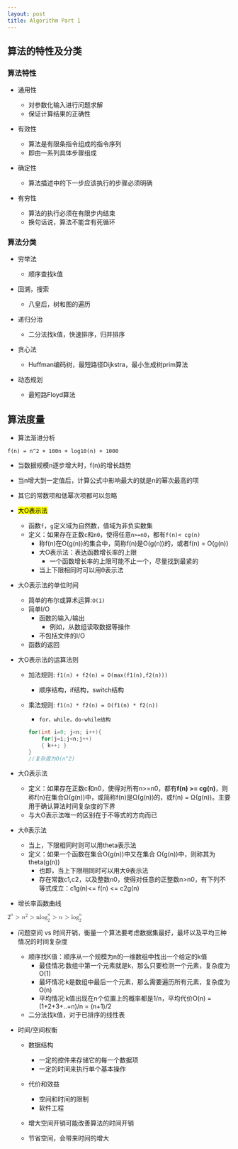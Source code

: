 ```yaml
---
layout: post
title: Algorithm Part 1
---
```


## 算法的特性及分类

### 算法特性

- 通用性
	- 对参数化输入进行问题求解
	- 保证计算结果的正确性

- 有效性
	- 算法是有限条指令组成的指令序列
	- 即由一系列具体步骤组成  

- 确定性
	- 算法描述中的下一步应该执行的步骤必须明确

- 有穷性
	- 算法的执行必须在有限步内结束
	- 换句话说，算法不能含有死循环 

### 算法分类

- 穷举法
	- 顺序查找k值

- 回溯，搜索
	- 八皇后，树和图的遍历

- 递归分治
	- 二分法找k值，快速排序，归并排序

- 贪心法
	- Huffman编码树，最短路径Dijkstra，最小生成树prim算法

- 动态规划
	- 最短路Floyd算法      

	
## 算法度量

- 算法渐进分析

```
f(n) = n^2 + 100n + log10(n) + 1000
```
- 当数据规模n逐步增大时，f(n)的增长趋势
- 当n增大到一定值后，计算公式中影响最大的就是n的幂次最高的项
 - 其它的常数项和低幂次项都可以忽略

- <mark>大O表示法</mark>
	- 函数`f`，`g`定义域为自然数，值域为非负实数集
	- 定义：如果存在正数`c`和`n0`，使得任意`n>=n0`，都有`f(n)< cg(n)`
		- 称f(n)在O(g(n))的集合中，简称f(n)是O(g(n))的，或者f(n) = O(g(n))
		- 大O表示法：表达函数增长率的上限
			- 一个函数增长率的上限可能不止一个，尽量找到最紧的
		- 当上下限相同时可以用θ表示法 

- 大O表示法的单位时间 
	- 简单的布尔或算术运算:`O(1)`
	- 简单I/O
		- 函数的输入/输出
			- 例如，从数组读取数据等操作 
		- 不包括文件的I/O
	- 函数的返回

- 大O表示法的运算法则
	- 加法规则: `f1(n) + f2(n) = O(max(f1(n),f2(n)))`
		- 顺序结构，if结构，switch结构
	
	- 乘法规则: `f1(n) * f2(n) = O(f1(n) * f2(n))`
		- `for，while，do-while结构`

		```c		
		for(int i=0; j<n; i++){
			for(j=i;j<n;j++)
			{ k++; }
		}
		//复杂度为O(n^2)
		```

- 大Ω表示法
	- 定义：如果存在正数c和n0，使得对所有n>=n0，都有**f(n) >= cg(n)**，则称f(n)在集合Ω(g(n))中，或简称f(n)是Ω(g(n))的，或f(n) =  Ω(g(n))。主要用于确认算法时间复杂度的下界
	- 与大O表示法唯一的区别在于不等式的方向而已


- 大θ表示法
	- 当上，下限相同时则可以用theta表示法 
	- 定义：如果一个函数在集合O(g(n))中又在集合 Ω(g(n))中，则称其为theta(g(n))
		- 也即，当上下限相同时可以用大θ表示法
		- 存在常数c1,c2，以及整数n0，使得对任意的正整数n>n0，有下列不等式成立：c1g(n)<= f(n) <= c2g(n)  



- 增长率函数曲线

<math>
    <msubsup><mi>2</mi> <mi></mi> <mi>n</mi></msubsup>
    <mo>></mo>
    <msubsup><mi>n</mi> <mi></mi> <mi>2</mi></msubsup>
    <mo>></mo>
	<msubsup><mi>nlog</mi> <mi>2</mi> <mi>n</mi></msubsup> 
	 <mo>></mo>
	 <msubsup><mi>n</mi> <mi></mi> <mi></mi></msubsup>
	 <mo>></mo>
	 <msubsup><mi>log</mi> <mi>2</mi> <mi>n</mi></msubsup>     
</math>



- 问题空间 vs 时间开销，衡量一个算法要考虑数据集最好，最坏以及平均三种情况的时间复杂度
	- 顺序找K值：顺序从一个规模为n的一维数组中找出一个给定的k值
		- 最佳情况:数组中第一个元素就是k，那么只要检测一个元素，复杂度为O(1)
		- 最坏情况:k是数组中最后一个元素，那么需要遍历所有元素，复杂度为O(n)
		- 平均情况:k值出现在n个位置上的概率都是1/n，平均代价O(n) = (1+2+3+..+n)/n = (n+1)/2 
	- 二分法找k值，对于已排序的线性表 
	
- 时间/空间权衡
	- 数据结构
		- 一定的控件来存储它的每一个数据项
		- 一定的时间来执行单个基本操作
	
	- 代价和效益
		- 空间和时间的限制
		- 软件工程

	- 增大空间开销可能改善算法的时间开销
	- 节省空间，会带来时间的增大   	  

	